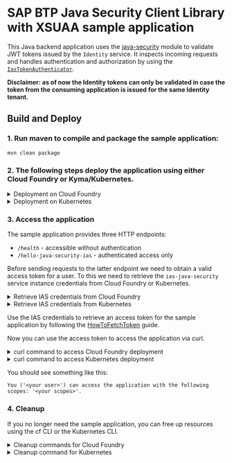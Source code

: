 # SAP BTP Java Security Client Library with XSUAA sample application
This Java backend application uses the [java-security](/java-security/) module to validate JWT tokens issued by the `Identity` service.
It inspects incoming requests and handles authentication and authorization by using the [`IasTokenAuthenticator`](/java-security/src/main/java/com/sap/cloud/security/servlet/IasTokenAuthenticator.java).

**Disclaimer: as of now the Identity tokens can only be validated in case the token from the consuming application is issued for the same Identity tenant.**

## Build and Deploy
### 1. Run maven to compile and package the sample application:
```shell
mvn clean package
```

### 2. The following steps deploy the application using either Cloud Foundry or Kyma/Kubernetes.
<details>
<summary>Deployment on Cloud Foundry</summary>

#### Create the IAS service instance
Use the cf CLI to create an IAS service instance.
```shell
cf create-service identity application ias-java-security
```

#### Configure the manifest
The [vars](../vars.yml) contain hosts and paths that need to be adapted.

#### Deploy the application
Deploy the application using the cf CLI.

```shell
cf push --vars-file ../vars.yml
```
:warning: This will expect 1 GB of free memory quota.
</details>

<details>
<summary>Deployment on Kubernetes</summary>

#### Build and tag docker image and push to repository
Execute the following docker commands to build and push the docker image to a repository.
Replace `<repository>/<image>` with your repository and image name.
```shell
docker build -t <repository>/<image> .
docker push <repository>/<image>
```

#### Configure the deployment.yml
In deployment.yml replace the placeholder `<YOUR IMAGE TAG>` with the image tag created in the previous step.

:warning: If you are [using a private repository](https://kubernetes.io/docs/tasks/configure-pod-container/pull-image-private-registry/),
you also need to provide the image pull secret in the deployment.yml.

#### Deploy the application
Deploy the application using [kubectl](https://kubernetes.io/docs/reference/kubectl/).
```shell
kubectl apply -f k8s/deployment.yml
```
</details>

### 3. Access the application
The sample application provides three HTTP endpoints:
- `/health` - accessible without authentication
- `/hello-java-security-ias` - authenticated access only

Before sending requests to the latter endpoint we need to obtain a valid access token for a user.
To this we need to retrieve the `ias-java-security` service instance credentials from Cloud Foundry or Kubernetes.

<details>
<summary>Retrieve IAS credentials from Cloud Foundry</summary>

Either use the cockpit to navigate to your application (via subaccount and space) and click on 'Environment Variables' or use the cf CLI command
```shell
cf env java-security-usage-ias
```
to retrieve the application environment.
The environment variable `VCAP_SERVICES` contains a `credentials` section for the `xsuaa-java-security` service instance.
</details>

<details>
<summary>Retrieve IAS credentials from Kubernetes</summary>

Use the following Kubernetes CLI command to retrieve the `ias-java-security` service instance credentials by reading the `ias-service-binding` secret.
```shell
kubectl get secret "ias-service-binding" -o go-template='{{range $k,$v := .data}}{{"### "}}{{$k}}{{"\n"}}{{$v|base64decode}}{{"\n\n"}}{{end}}'
```
</details>

Use the IAS credentials to retrieve an access token for the sample application by following the [HowToFetchToken](../../docs/HowToFetchToken.md#ias-tokens) guide.

Now you can use the access token to access the application via curl.

<details>
<summary>curl command to access Cloud Foundry deployment</summary>

```
curl -X GET \
https://java-security-usage-ias-<<ID>>.<<LANDSCAPE_APPS_DOMAIN>>/hello-java-security-ias \
-H 'Authorization: Bearer <<id token>>'
```
</details>

<details>
<summary>curl command to access Kubernetes deployment</summary>

```shell
curl -X GET \
https://java-security-ias-api.<<K8S DOMAIN>>/java-security-usage-ias/hello-java-security-ias \
-H 'Authorization: Bearer <<access token>>'
```
</details>

You should see something like this:
```
You ('<your user>') can access the application with the following scopes: '<your scopes>'.
```

### 4. Cleanup
If you no longer need the sample application, you can free up resources using the cf CLI or the Kubernetes CLI.

<details>
<summary>Cleanup commands for Cloud Foundry</summary>

```shell
cf unbind-service java-security-usage-ias ias-java-security
cf delete -f java-security-usage-ias
cf delete-service -f ias-java-security
```
</details>

<details>
<summary>Cleanup command for Kubernetes</summary>

```shell
 kubectl delete -f k8s/deployment.yml
```
</details>
